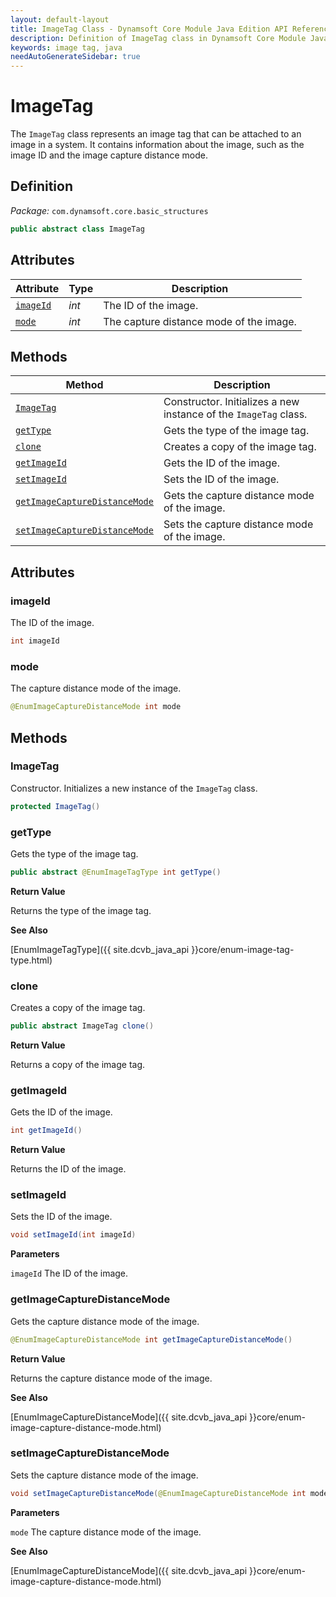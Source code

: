 ```yaml
---
layout: default-layout
title: ImageTag Class - Dynamsoft Core Module Java Edition API Reference
description: Definition of ImageTag class in Dynamsoft Core Module Java Edition.
keywords: image tag, java
needAutoGenerateSidebar: true
---
```


# ImageTag

The `ImageTag` class represents an image tag that can be attached to an image in a system. It contains information about the image, such as the image ID and the image capture distance mode.

## Definition

*Package:* `com.dynamsoft.core.basic_structures`

```java
public abstract class ImageTag
```

## Attributes

| Attribute               | Type | Description |
|-------------------------|------|-------------|
| [`imageId`](#imageid) | *int* | The ID of the image. |
| [`mode`](#mode) | *int* | The capture distance mode of the image. |

## Methods

| Method               | Description |
|----------------------|-------------|
| [`ImageTag`](#imagetag) | Constructor. Initializes a new instance of the `ImageTag` class. |
| [`getType`](#gettype) | Gets the type of the image tag. |
| [`clone`](#clone) | Creates a copy of the image tag. |
| [`getImageId`](#getimageid) | Gets the ID of the image. |
| [`setImageId`](#setimageid) | Sets the ID of the image. |
| [`getImageCaptureDistanceMode`](#getimagecapturedistancemode) | Gets the capture distance mode of the image. |
| [`setImageCaptureDistanceMode`](#setimagecapturedistancemode) | Sets the capture distance mode of the image. |

## Attributes

### imageId

The ID of the image.

```java
int imageId
```

### mode

The capture distance mode of the image.

```java
@EnumImageCaptureDistanceMode int mode
```

## Methods

### ImageTag

Constructor. Initializes a new instance of the `ImageTag` class.

```java
protected ImageTag()
```

### getType

Gets the type of the image tag.

```java
public abstract @EnumImageTagType int getType()
```

**Return Value**

Returns the type of the image tag.

**See Also**

[EnumImageTagType]({{ site.dcvb_java_api }}core/enum-image-tag-type.html)

### clone

Creates a copy of the image tag.

```java
public abstract ImageTag clone()
```

**Return Value**

Returns a copy of the image tag.

### getImageId

Gets the ID of the image.

```java
int getImageId()
```

**Return Value**

Returns the ID of the image.

### setImageId

Sets the ID of the image.

```java
void setImageId(int imageId)
```

**Parameters**

`imageId` The ID of the image.

### getImageCaptureDistanceMode

Gets the capture distance mode of the image.

```java
@EnumImageCaptureDistanceMode int getImageCaptureDistanceMode()
```

**Return Value**

Returns the capture distance mode of the image.

**See Also**

[EnumImageCaptureDistanceMode]({{ site.dcvb_java_api }}core/enum-image-capture-distance-mode.html)

### setImageCaptureDistanceMode

Sets the capture distance mode of the image.

```java
void setImageCaptureDistanceMode(@EnumImageCaptureDistanceMode int mode)
```

**Parameters**

`mode` The capture distance mode of the image.

**See Also**

[EnumImageCaptureDistanceMode]({{ site.dcvb_java_api }}core/enum-image-capture-distance-mode.html)
